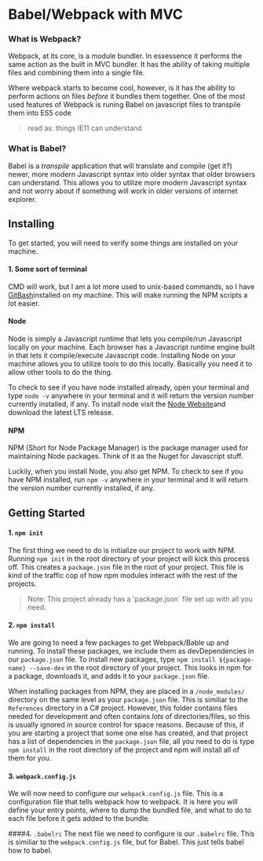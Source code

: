 ﻿# Babel/Webpack with MVC

### What is Webpack?

Webpack, at its core, is a module bundler. In essessence it performs the same action
as the built in MVC bundler. It has the ability of taking multiple files and combining them 
into a single file. 

Where webpack starts to become cool, however, is it has the ability to perform actions on files
_before_ it bundles them together. One of the most used features of Webpack is runing Babel on javascript
files to transpile them into ES5 code 
>read as: things IE11 can understand

### What is Babel?
Babel is a _transpile_ application that will translate and compile (get it?) newer, more modern
Javascript syntax into older syntax that older browsers can understand. This allows you to utilize more 
modern Javascript syntax and not worry about if something will work in older versions of internet explorer. 

## Installing

To get started, you will need to verify some things are installed on your machine. 

#### 1. Some sort of terminal
CMD will work, but I am a lot more used to unix-based commands, so I have [GitBash](https://git-scm.com/downloads)installed on my machine. 
This will make running the NPM scripts a lot easier. 

#### Node
Node is simply a Javascript runtime that lets you compile/run Javascript locally on your machine. Each browser has a Javascript runtime engine built in
that lets it compile/execute Javascript code. Installing Node on your machine allows you to utilize tools to do this locally. Basically you need it to allow other tools to do the thing.

To check to see if you have node installed already, open your terminal and type `node -v` anywhere in your terminal and it will return the version number currently installed, if any. 
To install node visit the [Node Website](https://nodejs.org/en/)and download the latest LTS release.

#### NPM 
NPM (Short for Node Package Manager) is the package manager used for maintaining Node packages. Think of it as the Nuget for Javascript stuff. 

Luckily, when you install Node, you also get NPM. 
To check to see if you have NPM installed, run `npm -v` anywhere in your terminal and it will return the version number currently installed, if any. 


## Getting Started
#### 1. `npm init` 
The first thing we need to do is initialize our project to work with NPM. Running `npm init` in the root directory of your project will kick this process off. 
This creates a `package.json` file in the root of your project. This file is kind of the traffic cop of how npm modules interact with the rest of the projects. 

>Note: This project already has a 'package.json` file set up with all you need. 


#### 2. `npm install` 
We are going to need a few packages to get Webpack/Bable up and running. To install these packages, we include them as devDependencies in our `package.json` file. 
To install new packages, type `npm install ${package-name} --save-dev` in the root directory of your project. This looks in npm for a package, downloads it, and adds it to your `package.json`
file. 

When installing packages from NPM, they are placed in a `/node_modules/` directory on the same level as your `package.json` file. This is similiar to the `References` directory in a C# project. 
However, this folder contains files needed for development and often contains _lots_ of directories/files, so this is usually ignored in source control for space reasons. Because of this, if you are starting
a project that some one else has created, and that project has a list of dependencies in the `package.json` file, all you need to do is type `npm install` in the root directory of the project and npm will install all of them for you. 

#### 3. `webpack.config.js`
We will now need to configure our `webpack.config.js` file. This is a configuration file that tells webpack how to webpack. 
It is here you will define your entry points, where to dump the bundled file, and what to do to each file before it gets added to the bundle. 

####4. `.babelrc`
The next file we need to configure is our `.babelrc` file. This is similiar to the `webpack.config.js` file, but for Babel. This just tells babel how to babel. 
